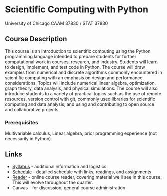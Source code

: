# Scientific Computing with Python

University of Chicago CAAM 37830 / STAT 37830

## Course Description

This course is an introduction to scientific computing using the Python programming language intended to prepare students for further computational work in courses, research, and industry.  Students will learn to design, implement, and test code in Python.  The course will draw examples from numerical and discrete algorithms commonly encountered in scientific computing with an emphasis on design and performance considerations.  Topics will include numerical linear algebra, optimization, graph theory, data analysis, and physical simulations.  The course will also introduce students to a variety of practical topics such as the use of remote resources, version control with git, commonly used libraries for scientific computing and data analysis, and using and contributing to open source and collaborative projects.

### Prerequisites
Multivariable calculus, Linear algebra, prior programming experience (not necessarily in Python).

## Links

* [Syllabus](syllabus.md) - additional information and logistics
* [Schedule](schedule.md) - detailed schedule with links, readings, and assignments
* [Reader](https://caam37830.github.io/book) - online course reader, covering material we'll see in this course.  This will evolve throughout the quarter.
* Canvas - for discussion, general course administration
